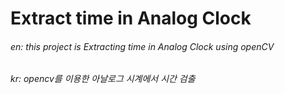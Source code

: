 # Extract time in Analog Clock
 
 ###### en: this project is Extracting time in Analog Clock using openCV
 ###### kr: opencv를 이용한 아날로그 시계에서 시간 검출

